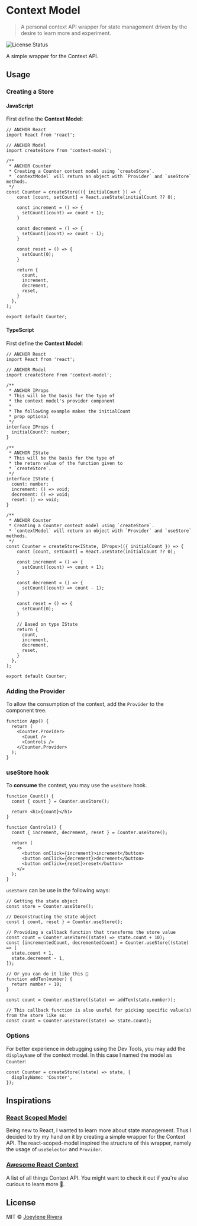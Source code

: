 # Context Model

> A personal context API wrapper for state management driven by the desire to learn more and experiment.

![License Status](https://img.shields.io/badge/license-MIT-blue)

A simple wrapper for the Context API.

## Usage

### Creating a Store

#### JavaScript

First define the **Context Model**:

```
// ANCHOR React
import React from 'react';

// ANCHOR Model
import createStore from 'context-model';

/**
 * ANCHOR Counter
 * Creating a Counter context model using `createStore`.
 * `contextModel` will return an object with `Provider` and `useStore` methods.
 */
const Counter = createStore(({ initialCount }) => {
    const [count, setCount] = React.useState(initialCount ?? 0);

    const increment = () => {
      setCount((count) => count + 1);
    }

    const decrement = () => {
      setCount((count) => count - 1);
    }

    const reset = () => {
      setCount(0);
    }

    return {
      count,
      increment,
      decrement,
      reset,
    }
  },
);

export default Counter;
```

#### TypeScript

First define the **Context Model**:

```
// ANCHOR React
import React from 'react';

// ANCHOR Model
import createStore from 'context-model';

/**
 * ANCHOR IProps
 * This will be the basis for the type of
 * the context model's provider component
 * 
 * The following example makes the initialCount
 * prop optional
 */
interface IProps {
  initialCount?: number;
}

/**
 * ANCHOR IState
 * This will be the basis for the type of
 * the return value of the function given to
 * `createStore`.
 */
interface IState {
  count: number;
  increment: () => void;
  decrement: () => void;
  reset: () => void;
}

/**
 * ANCHOR Counter
 * Creating a Counter context model using `createStore`.
 * `contextModel` will return an object with `Provider` and `useStore` methods.
 */
const Counter = createStore<IState, IProps>(({ initialCount }) => {
    const [count, setCount] = React.useState(initialCount ?? 0);

    const increment = () => {
      setCount((count) => count + 1);
    }

    const decrement = () => {
      setCount((count) => count - 1);
    }

    const reset = () => {
      setCount(0);
    }

    // Based on type IState
    return {
      count,
      increment,
      decrement,
      reset,
    }
  },
);

export default Counter;
```

### Adding the Provider

To allow the consumption of the context, add the `Provider` to the component tree.

```
function App() {
  return (
    <Counter.Provider>
      <Count />
      <Controls />
    </Counter.Provider>
  );
}
```

### useStore hook

To **consume** the context, you may use the `useStore` hook.

```
function Count() {
  const { count } = Counter.useStore();

  return <h1>{count}</h1>
}

function Controls() {
  const { increment, decrement, reset } = Counter.useStore();

  return (
    <>    
      <button onClick={increment}>increment</button>
      <button onClick={decrement}>decrement</button>
      <button onClick={reset}>reset</button>
    </>
  );
}
```

`useStore` can be use in the following ways:

```
// Getting the state object
const store = Counter.useStore();

// Deconstructing the state object
const { count, reset } = Counter.useStore();

// Providing a callback function that transforms the store value
const count = Counter.useStore((state) => state.count + 10);
const [incrementedCount, decrementedCount] = Counter.useStore((state) => [
  state.count + 1,
  state.decrement - 1,
]);

// Or you can do it like this 👀
function addTen(number) {
  return number + 10;
}

const count = Counter.useStore((state) => addTen(state.number));

// This callback function is also useful for picking specific value(s) from the store like so:
const count = Counter.useStore((state) => state.count);
```

### Options

For better experience in debugging using the Dev Tools, you may add the `displayName` of the context model. In this case I named the model as `Counter`:

```
const Counter = createStore((state) => state, {
  displayName: 'Counter',
});

```

## Inspirations

### [React Scoped Model](https://github.com/LXSMNSYC/react-scoped-model)

Being new to React, I wanted to learn more about state management. Thus I decided to try my hand on it by creating a simple wrapper for the Context API. The react-scoped-model inspired the structure of this wrapper, namely the usage of `useSelector` and `Provider`.

### [Awesome React Context](https://github.com/diegohaz/awesome-react-context)

A list of all things Context API. You might want to check it out if you're also curious to learn more 👀.

## License

MIT © [Joeylene Rivera](https://github.com/jorenrui)
